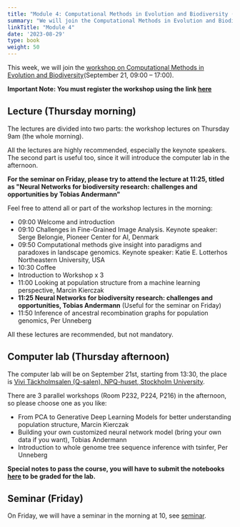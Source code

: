 ```yaml
---
title: "Module 4: Computational Methods in Evolution and Biodiversity (TBD)"
summary: "We will join the Computational Methods in Evolution and Biodiversity workshop in Stockholm University, participate in lectures by Serge Belongie, Katie E. Lotterhos, Tobias Andermann (DDLS Fellow) et al. on 21st Sept. The computer lab will happen on the same day in the afternoon."
linkTitle: "Module 4"
date: '2023-08-29'
type: book
weight: 50
---
```


This week, we will join the [workshop on Computational Methods in Evolution and Biodiversity](https://www.scilifelab.se/event/computational-methods-in-evolution-and-biodiversity/)(September 21, 09:00 – 17:00).

**Important Note: You must register the workshop using the link [here](https://www.scilifelab.se/event/computational-methods-in-evolution-and-biodiversity/)**

## Lecture (Thursday morning)

The lectures are divided into two parts: the workshop lectures on Thursday 9am (the whole morning).

All the lectures are highly recommended, especially the keynote speakers. The second part is useful too, since it will introduce the computer lab in the afternoon.

**For the seminar on Friday, please try to attend the lecture at 11:25,	titled as "Neural Networks for biodiversity research: challenges and opportunities by Tobias Andermann"**

Feel free to attend all or part of the workshop lectures in the morning:
 - 09:00	Welcome and introduction
 - 09:10	Challenges in Fine-Grained Image Analysis. Keynote speaker: Serge Belongie, Pioneer Center for AI, Denmark
 - 09:50	Computational methods give insight into paradigms and paradoxes in landscape genomics. Keynote speaker: Katie E. Lotterhos Northeastern University, USA
 - 10:30	Coffee
 - Introduction to Workshop x 3
 - 11:00	Looking at population structure from a machine learning perspective, Marcin Kierczak
 - **11:25	Neural Networks for biodiversity research: challenges and opportunities, Tobias Andermann** (Useful for the seminar on Friday)
 - 11:50	Inference of ancestral recombination graphs for population genomics, Per Unneberg

All these lectures are recommended, but not mandatory.
## Computer lab (Thursday afternoon)

The computer lab will be on September 21st, starting from 13:30, the place is [Vivi Täckholmsalen (Q-salen), NPQ-huset, Stockholm University](https://www.google.com/maps?ll=59.366002,18.060119&z=10&t=m&hl=en&gl=US&mapclient=embed&q=Svante+Arrhenius+v%C3%A4g+20+104+05+Stockholm).

There are 3 parallel workshops (Room P232, P224, P216) in the afternoon, so please choose one as you like:
 - From PCA to Generative Deep Learning Models for better understanding population structure, Marcin Kierczak
 - Building your own customized neural network model (bring your own data if you want), Tobias Andermann
 - Introduction to whole genome tree sequence inference with tsinfer, Per Unneberg

**Special notes to pass the course, you will have to submit the notebooks [here](https://forms.gle/GFHtcP1jpomVYdvp8) to be graded for the lab.**

## Seminar (Friday)

On Friday, we will have a seminar in the morning at 10, see [seminar](./seminar).
